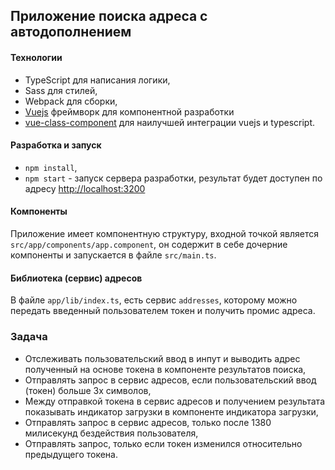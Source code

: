 ##  Приложение поиска адреса с автодополнением

#### Технологии
- TypeScript для написания логики,
- Sass для стилей,
- Webpack для сборки,
- [Vuejs](http://vuejs.org/v2/guide/) фреймворк для компонентной разработки
- [vue-class-component](https://github.com/vuejs/vue-class-component) для наилучшей интеграции vuejs и typescript.

#### Разработка и запуск
- `npm install`,
- `npm start` - запуск сервера разработки, результат будет доступен по адресу [http://localhost:3200](http://localhost:3200)

#### Компоненты
Приложение имеет компонентную структуру, входной точкой является `src/app/components/app.component`, он содержит в себе дочерние компоненты и запускается в файле `src/main.ts`.

#### Библиотека (сервис) адресов
В файле `app/lib/index.ts`, есть сервис `addresses`, которому можно передать введенный пользователем токен и получить промис адреса.


### Задача
- Отслеживать пользовательский ввод в инпут и выводить адрес полученный на основе токена в компоненте результатов поиска,
- Отправлять запрос в сервис адресов, если пользовательский ввод (токен) больше 3х символов,
- Между отправкой токена в сервис адресов и получением результата показывать индикатор загрузки в компоненте индикатора загрузки,
- Отправлять запрос в сервис адресов, только после 1380 милисекунд бездействия пользователя,
- Отправлять запрос, только если токен изменился относительно предыдущего токена.

